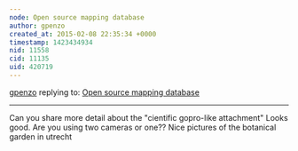 ```yaml
---
node: Open source mapping database
author: gpenzo
created_at: 2015-02-08 22:35:34 +0000
timestamp: 1423434934
nid: 11558
cid: 11135
uid: 420719
---
```




[gpenzo](../profile/gpenzo) replying to: [Open source mapping database](../notes/SyncPoint/02-06-2015/open-source-mapping-database)

----
Can you share more detail about the "cientific gopro-like attachment" Looks good. Are you using two cameras or one??
Nice pictures of the botanical garden in utrecht


